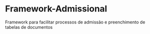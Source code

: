 # Framework-Admissional
Framework para facilitar processos de admissão e preenchimento de tabelas de documentos
